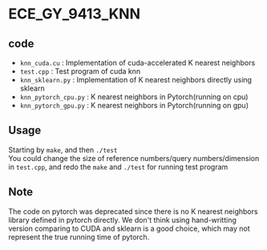 # ECE_GY_9413_KNN 

## code 
- `knn_cuda.cu` : Implementation of cuda-accelerated K nearest neighbors
- `test.cpp` : Test program of cuda knn
- `knn_sklearn.py` : Implementation of K nearest neighbors directly using sklearn
- `knn_pytorch_cpu.py` : K nearest neighbors in Pytorch(running on cpu)
- `knn_pytorch_gpu.py` : K nearest neighbors in Pytorch(running on gpu)

## Usage
Starting by `make`, and then `./test`  
You could change the size of reference numbers/query numbers/dimension in `test.cpp`, and redo the `make` and `./test` for running test program

## Note
The code on pytorch was deprecated since there is no K nearest neighbors library defined in pytorch directly. We don't think using hand-writting version comparing to CUDA and sklearn is a good choice, which may not represent the true running time of pytorch. 

